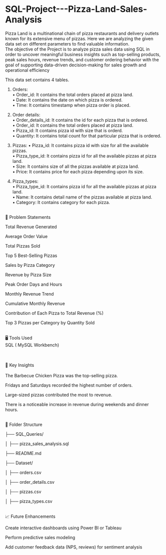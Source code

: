 # SQL-Project---Pizza-Land-Sales-Analysis

Pizza Land is a multinational chain of pizza restaurants and delivery outlets known for its extensive menu of pizzas. Here we are analyzing the given data set on different parameters to find valuable information.</br>
The objective of the Project is to analyze pizza sales data using SQL in order to uncover meaningful business insights such as top-selling products, peak sales hours, revenue trends, and customer ordering behavior with the goal of supporting data-driven decision-making for sales growth and operational efficiency

This data set contains 4 tables.
</br>
1.	Orders:</br>
•	Order_id: It contains the total orders placed at pizza land.</br>
•	Date: It contains the date on which pizza is ordered.</br>
•	Time: It contains timestamp when pizza order is placed.</br>

3.	Order details:</br>
•	Order_details_id: It contains the id for each pizza that is ordered.</br>
•	Order_id: It contains the total orders placed at pizza land.</br>
•	Pizza_id: It contains pizza id with size that is orderd.</br>
•	Quantity: It contains total count for that particular pizza that is ordered.</br>

4.	Pizzas:
•	Pizza_id: It contains pizza id with size for all the available pizzas.</br>
•	Pizza_type_id: It contains pizza id for all the available pizzas at pizza land.</br>
•	Size: It contains size of all the pizzas available at pizza land.</br>
•	Price: It contains price for each pizza depending upon its size.</br>

5.	Pizza_types:</br>
•	Pizza_type_id: It contains pizza id for all the available pizzas at pizza land.</br>
•	Name: It contains detail name of the pizzas available at pizza land.</br>
•	Category: It contains category for each pizza.</br></br>

🚩  Problem Statements 

Total Revenue Generated

Average Order Value

Total Pizzas Sold

Top 5 Best-Selling Pizzas

Sales by Pizza Category

Revenue by Pizza Size

Peak Order Days and Hours

Monthly Revenue Trend

Cumulative Monthly Revenue

Contribution of Each Pizza to Total Revenue (%)

Top 3 Pizzas per Category by Quantity Sold

</br>
🖥️  Tools Used </br>
SQL ( MySQL Workbench)

</br></br>
 🍕 Key Insights</br></br>
The Barbecue Chicken Pizza was the top-selling pizza.

Fridays and Saturdays recorded the highest number of orders.

Large-sized pizzas contributed the most to revenue.

There is a noticeable increase in revenue during weekends and dinner hours.

</br>
  📁 Folder Structure
  
├── SQL_Queries/

│ ├── pizza_sales_analysis.sql

├── README.md

├── Dataset/

│ ├── orders.csv

│ ├── order_details.csv

│ ├── pizzas.csv

│ ├── pizza_types.csv
 

</br>
📈 Future Enhancements


Create interactive dashboards using Power BI or Tableau

Perform predictive sales modeling

Add customer feedback data (NPS, reviews) for sentiment analysis
